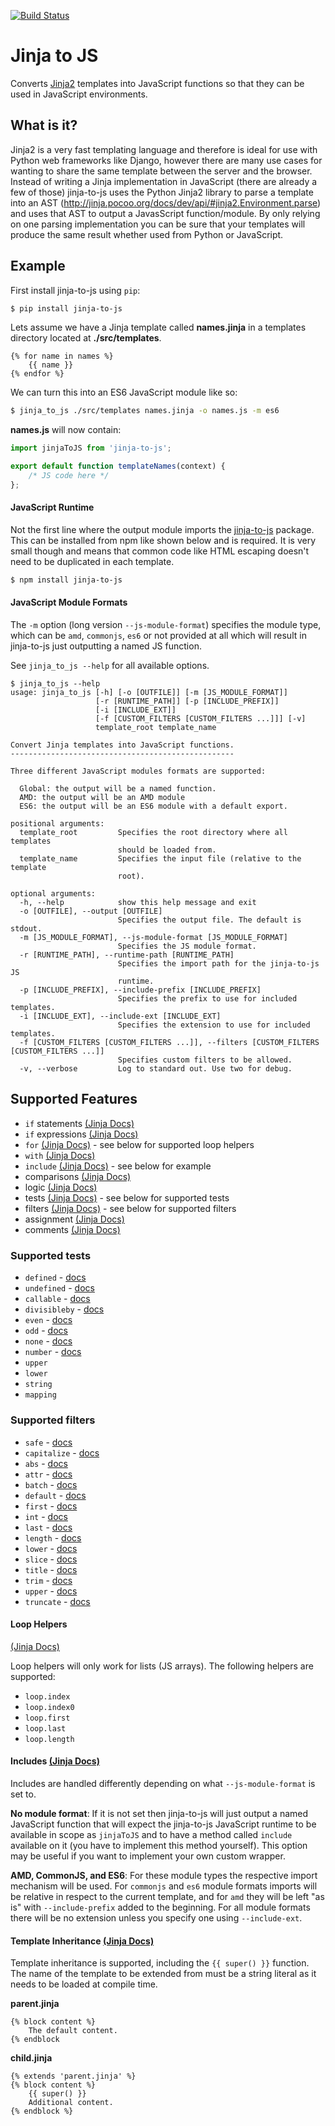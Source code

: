 [![Build Status](https://travis-ci.org/jonbretman/jinja-to-js.svg?branch=master)](https://travis-ci.org/jonbretman/jinja-to-js)

# Jinja to JS
Converts [Jinja2](http://jinja.pocoo.org/docs/dev/) templates into JavaScript functions so that they can be used in JavaScript environments.

## What is it?
Jinja2 is a very fast templating language and therefore is ideal for use with Python web frameworks like Django, however there are many use cases for wanting to share the same template between the server and the browser. Instead of writing a Jinja implementation in JavaScript (there are already a few of those) jinja-to-js uses the Python Jinja2 library to parse a template into an AST (http://jinja.pocoo.org/docs/dev/api/#jinja2.Environment.parse) and uses that AST to output a JavasScript function/module. By only relying on one parsing implementation you can be sure that your templates will produce the same result whether used from Python or JavaScript.

## Example

First install jinja-to-js using `pip`:
```sh
$ pip install jinja-to-js
```

Lets assume we have a Jinja template called **names.jinja** in a templates directory located at **./src/templates**.
```jinja
{% for name in names %}
    {{ name }}
{% endfor %}
```

We can turn this into an ES6 JavaScript module like so:
```sh
$ jinja_to_js ./src/templates names.jinja -o names.js -m es6
```

**names.js** will now contain:
```js
import jinjaToJS from 'jinja-to-js';

export default function templateNames(context) {
    /* JS code here */
};
```

#### JavaScript Runtime
Not the first line where the output module imports the [jinja-to-js](https://www.npmjs.com/package/jinja-to-js) package. This can be installed from npm like shown below and is required. It is very small though and means that common code like HTML escaping doesn't need to be duplicated in each template.

```sh
$ npm install jinja-to-js
```

#### JavaScript Module Formats
The `-m` option (long version `--js-module-format`) specifies the module type, which can be `amd`, `commonjs`, `es6` or not provided at all which will result in jinja-to-js just outputting a named JS function. 

See `jinja_to_js --help` for all available options.

```
$ jinja_to_js --help
usage: jinja_to_js [-h] [-o [OUTFILE]] [-m [JS_MODULE_FORMAT]]
                   [-r [RUNTIME_PATH]] [-p [INCLUDE_PREFIX]]
                   [-i [INCLUDE_EXT]]
				   [-f [CUSTOM_FILTERS [CUSTOM_FILTERS ...]]] [-v]
                   template_root template_name

Convert Jinja templates into JavaScript functions.
--------------------------------------------------

Three different JavaScript modules formats are supported:

  Global: the output will be a named function.
  AMD: the output will be an AMD module
  ES6: the output will be an ES6 module with a default export.

positional arguments:
  template_root         Specifies the root directory where all templates
                        should be loaded from.
  template_name         Specifies the input file (relative to the template
                        root).

optional arguments:
  -h, --help            show this help message and exit
  -o [OUTFILE], --output [OUTFILE]
                        Specifies the output file. The default is stdout.
  -m [JS_MODULE_FORMAT], --js-module-format [JS_MODULE_FORMAT]
                        Specifies the JS module format.
  -r [RUNTIME_PATH], --runtime-path [RUNTIME_PATH]
                        Specifies the import path for the jinja-to-js JS
                        runtime.
  -p [INCLUDE_PREFIX], --include-prefix [INCLUDE_PREFIX]
                        Specifies the prefix to use for included templates.
  -i [INCLUDE_EXT], --include-ext [INCLUDE_EXT]
                        Specifies the extension to use for included templates.
  -f [CUSTOM_FILTERS [CUSTOM_FILTERS ...]], --filters [CUSTOM_FILTERS [CUSTOM_FILTERS ...]]
                        Specifies custom filters to be allowed.
  -v, --verbose         Log to standard out. Use two for debug.
```

## Supported Features
* `if` statements [(Jinja Docs)](http://jinja.pocoo.org/docs/dev/templates/#if)
* `if` expressions [(Jinja Docs)](http://jinja.pocoo.org/docs/dev/templates/#if-expression)
* `for` [(Jinja Docs)](http://jinja.pocoo.org/docs/dev/templates/#for) - see below for supported loop helpers
* `with` [(Jinja Docs)](http://jinja.pocoo.org/docs/dev/templates/#with-statement)
* `include` [(Jinja Docs)](http://jinja.pocoo.org/docs/dev/templates/#include) - see below for example
* comparisons [(Jinja Docs)](http://jinja.pocoo.org/docs/dev/templates/#comparisons)
* logic [(Jinja Docs)](http://jinja.pocoo.org/docs/dev/templates/#logic)
* tests [(Jinja Docs)](http://jinja.pocoo.org/docs/dev/templates/#tests) - see below for supported tests
* filters [(Jinja Docs)](http://jinja.pocoo.org/docs/dev/templates/#builtin-filters) - see below for supported filters
* assignment [(Jinja Docs)](http://jinja.pocoo.org/docs/dev/templates/#assignments)
* comments [(Jinja Docs)](http://jinja.pocoo.org/docs/dev/templates/#comments)

### Supported tests
* `defined` - [docs](http://jinja.pocoo.org/docs/dev/templates/#defined)
* `undefined` - [docs](http://jinja.pocoo.org/docs/dev/templates/#undefined)
* `callable` - [docs](http://jinja.pocoo.org/docs/dev/templates/#callable)
* `divisibleby` - [docs](http://jinja.pocoo.org/docs/dev/templates/#divisibleby)
* `even` - [docs](http://jinja.pocoo.org/docs/dev/templates/#even)
* `odd` - [docs](http://jinja.pocoo.org/docs/dev/templates/#odd)
* `none` - [docs](http://jinja.pocoo.org/docs/dev/templates/#none)
* `number` - [docs](http://jinja.pocoo.org/docs/dev/templates/#number)
* `upper`
* `lower`
* `string`
* `mapping`

### Supported filters
* `safe` - [docs](http://jinja.pocoo.org/docs/dev/templates/#safe)
* `capitalize` - [docs](http://jinja.pocoo.org/docs/dev/templates/#capitalize)
* `abs` - [docs](http://jinja.pocoo.org/docs/dev/templates/#abs)
* `attr` - [docs](http://jinja.pocoo.org/docs/dev/templates/#attr)
* `batch` - [docs](http://jinja.pocoo.org/docs/dev/templates/#batch)
* `default` - [docs](http://jinja.pocoo.org/docs/dev/templates/#default)
* `first` - [docs](http://jinja.pocoo.org/docs/dev/templates/#first)
* `int` - [docs](http://jinja.pocoo.org/docs/dev/templates/#int)
* `last` - [docs](http://jinja.pocoo.org/docs/dev/templates/#last)
* `length` - [docs](http://jinja.pocoo.org/docs/dev/templates/#length)
* `lower` - [docs](http://jinja.pocoo.org/docs/dev/templates/#lower)
* `slice` - [docs](http://jinja.pocoo.org/docs/dev/templates/#slice)
* `title` - [docs](http://jinja.pocoo.org/docs/dev/templates/#title)
* `trim` - [docs](http://jinja.pocoo.org/docs/dev/templates/#trim)
* `upper` - [docs](http://jinja.pocoo.org/docs/dev/templates/#upper)
* `truncate` - [docs](http://jinja.pocoo.org/docs/dev/templates/#truncate)

#### Loop Helpers
[(Jinja Docs)](http://jinja.pocoo.org/docs/dev/templates/#for)

Loop helpers will only work for lists (JS arrays). The following helpers are supported:
* `loop.index`
* `loop.index0`
* `loop.first`
* `loop.last`
* `loop.length`

#### Includes [(Jinja Docs)](http://jinja.pocoo.org/docs/dev/templates/#include)

Includes are handled differently depending on what `--js-module-format` is set to. 

**No module format**: If it is not set then jinja-to-js will just output a named JavaScript function that will expect the jinja-to-js JavaScript runtime to be available in scope as `jinjaToJS` and to have a method called `include` available on it (you have to implement this method yourself). This option may be useful if you want to implement your own custom wrapper.

**AMD, CommonJS, and ES6**: For these module types the respective import mechanism will be used. For `commonjs` and `es6` module formats imports will be relative in respect to the current template, and for `amd` they will be left "as is" with `--include-prefix` added to the beginning. For all module formats there will be no extension unless you specify one using `--include-ext`.

#### Template Inheritance [(Jinja Docs)](http://jinja.pocoo.org/docs/dev/templates/#template-inheritance)

Template inheritance is supported, including the `{{ super() }}` function. The name of the template to be extended from must be a string literal as it needs to be loaded at compile time.

**parent.jinja**
```jinja
{% block content %}
    The default content.
{% endblock
```

**child.jinja**
```jinja
{% extends 'parent.jinja' %}
{% block content %}
    {{ super() }}
    Additional content.
{% endblock %}
```
